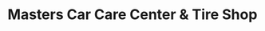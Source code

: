 ---
title: "Masters Car Care Center & Tire Shop"
url: /detroit/masters-car-care-center-and-tire-shop/
shop: car repair
---
